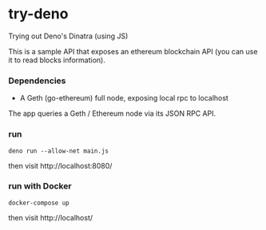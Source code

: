 # try-deno

Trying out Deno's Dinatra (using JS)

This is a sample API that exposes an ethereum blockchain API (you can use it to read blocks information).


### Dependencies

- A Geth (go-ethereum) full node, exposing local rpc to localhost

The app queries a Geth / Ethereum node via its JSON RPC API.


### run

    deno run --allow-net main.js

then visit http://localhost:8080/


### run with Docker

    docker-compose up

then visit http://localhost/

